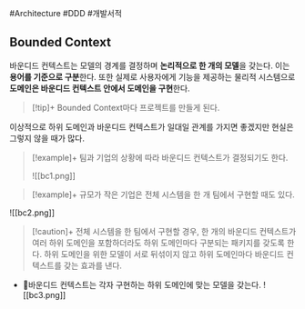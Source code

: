 #Architecture #DDD #개발서적 


## Bounded Context
바운디드 컨텍스트는 모델의 경계를 결정하며 **논리적으로 한 개의 모델**을 갖는다. 이는 **용어를 기준으로 구분**한다. 또한 실제로 사용자에게 기능을 제공하는 물리적 시스템으로 **도메인은 바운디드 컨텍스트 안에서 도메인을 구현**한다.

> [!tip]+ 
> Bounded Context마다 프로젝트를 만들게 된다.

이상적으로 하위 도메인과 바운디드 컨텍스트가 일대일 관계를 가지면 좋겠지만 현실은 그렇지 않을 때가 많다. 

> [!example]+ 
> 팀과 기업의 상황에 따라 바운디드 컨텍스트가 결정되기도 한다.
> 
> ![[bc1.png]]

> [!example]+ 
> 규모가 작은 기업은 전체 시스템을 한 개 팀에서 구현할 때도 있다.
> 
![[bc2.png]]

> [!caution]+ 
> 전체 시스템을 한 팀에서 구현할 경우, 한 개의 바운디드 컨텍스트가 여러 하위 도메인을 포함하더라도 하위 도메인마다 구분되는 패키지를 갖도록 한다. 하위 도메인을 위한 모델이 서로 뒤섞이지 않고 하위 도메인마다 바운디드 컨텍스트를 갖는 효과를 낸다.

- 바운디드 컨텍스트는 각자 구현하는 하위 도메인에 맞는 모델을 갖는다.
![[bc3.png]]